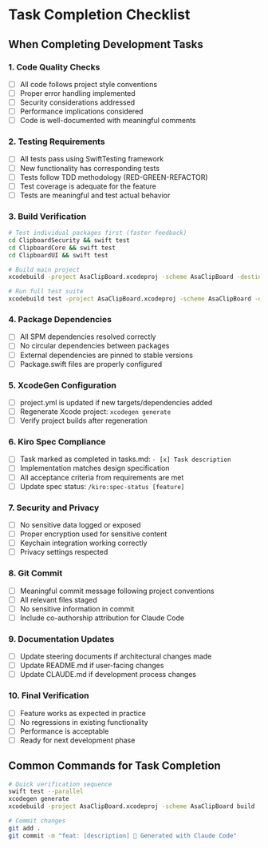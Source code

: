 # Task Completion Checklist

## When Completing Development Tasks

### 1. Code Quality Checks
- [ ] All code follows project style conventions
- [ ] Proper error handling implemented
- [ ] Security considerations addressed
- [ ] Performance implications considered
- [ ] Code is well-documented with meaningful comments

### 2. Testing Requirements
- [ ] All tests pass using SwiftTesting framework
- [ ] New functionality has corresponding tests
- [ ] Tests follow TDD methodology (RED-GREEN-REFACTOR)
- [ ] Test coverage is adequate for the feature
- [ ] Tests are meaningful and test actual behavior

### 3. Build Verification
```bash
# Test individual packages first (faster feedback)
cd ClipboardSecurity && swift test
cd ClipboardCore && swift test
cd ClipboardUI && swift test

# Build main project
xcodebuild -project AsaClipBoard.xcodeproj -scheme AsaClipBoard -destination 'platform=macOS' build

# Run full test suite
xcodebuild test -project AsaClipBoard.xcodeproj -scheme AsaClipBoard -destination 'platform=macOS'
```

### 4. Package Dependencies
- [ ] All SPM dependencies resolved correctly
- [ ] No circular dependencies between packages
- [ ] External dependencies are pinned to stable versions
- [ ] Package.swift files are properly configured

### 5. XcodeGen Configuration
- [ ] project.yml is updated if new targets/dependencies added
- [ ] Regenerate Xcode project: `xcodegen generate`
- [ ] Verify project builds after regeneration

### 6. Kiro Spec Compliance
- [ ] Task marked as completed in tasks.md: `- [x] Task description`
- [ ] Implementation matches design specification
- [ ] All acceptance criteria from requirements are met
- [ ] Update spec status: `/kiro:spec-status [feature]`

### 7. Security and Privacy
- [ ] No sensitive data logged or exposed
- [ ] Proper encryption used for sensitive content
- [ ] Keychain integration working correctly
- [ ] Privacy settings respected

### 8. Git Commit
- [ ] Meaningful commit message following project conventions
- [ ] All relevant files staged
- [ ] No sensitive information in commit
- [ ] Include co-authorship attribution for Claude Code

### 9. Documentation Updates
- [ ] Update steering documents if architectural changes made
- [ ] Update README.md if user-facing changes
- [ ] Update CLAUDE.md if development process changes

### 10. Final Verification
- [ ] Feature works as expected in practice
- [ ] No regressions in existing functionality
- [ ] Performance is acceptable
- [ ] Ready for next development phase

## Common Commands for Task Completion
```bash
# Quick verification sequence
swift test --parallel
xcodegen generate
xcodebuild -project AsaClipBoard.xcodeproj -scheme AsaClipBoard build

# Commit changes
git add .
git commit -m "feat: [description] 🤖 Generated with Claude Code"
```